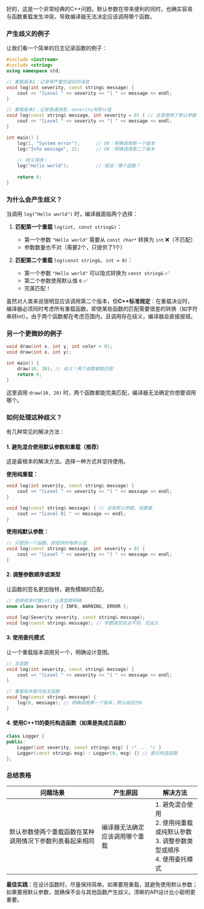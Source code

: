 好的，这是一个非常经典的C++问题。默认参数在带来便利的同时，也确实容易与函数重载发生冲突，导致编译器无法决定应该调用哪个函数。

### 产生歧义的例子

让我们看一个简单的日志记录函数的例子：

```cpp
#include <iostream>
#include <string>
using namespace std;

// 重载版本1：记录带严重性级别的消息
void log(int severity, const string& message) {
    cout << "[Level " << severity << "] " << message << endl;
}

// 重载版本2：记录普通消息，severity有默认值
void log(const string& message, int severity = 0) { // 这里使用了默认参数
    cout << "[Level " << severity << "] " << message << endl;
}

int main() {
    log(1, "System error");      // OK：明确调用第一个版本
    log("Info message", 2);      // OK：明确调用第二个版本
    
    // 歧义调用！
    log("Hello world");          // 错误：哪个函数？
    
    return 0;
}
```

### 为什么会产生歧义？

当调用 `log("Hello world")` 时，编译器面临两个选择：

1. **匹配第一个重载** `log(int, const string&)`：
   - 第一个参数 `"Hello world"` 需要从 `const char*` 转换为 `int` ❌（不匹配）
   - 参数数量也不对（需要2个，只提供了1个）

2. **匹配第二个重载** `log(const string&, int = 0)`：
   - 第一个参数 `"Hello world"` 可以隐式转换为 `const string&` ✅
   - 第二个参数使用默认值 `0` ✅
   - 完美匹配！

虽然对人类来说很明显应该调用第二个版本，但**C++标准规定**：在重载决议时，编译器必须同时考虑所有重载函数，即使某些函数的匹配需要很差的转换（如字符串转int）。由于两个函数都在考虑范围内，且调用存在歧义，编译器会直接报错。

### 另一个更微妙的例子

```cpp
void draw(int x, int y, int color = 0);
void draw(int x, int y);

int main() {
    draw(10, 20); // 歧义！两个函数都能匹配
    return 0;
}
```
这里调用 `draw(10, 20)` 时，两个函数都能完美匹配，编译器无法确定你想要调用哪个。

### 如何处理这种歧义？

有几种常见的解决方法：

#### 1. **避免混合使用默认参数和重载**（推荐）
这是最根本的解决方法。选择一种方式并坚持使用。

**使用纯重载：**
```cpp
void log(int severity, const string& message) {
    cout << "[Level " << severity << "] " << message << endl;
}

void log(const string& message) { // 没有默认参数，纯重载
    cout << "[Level 0] " << message << endl;
}
```

**使用纯默认参数：**
```cpp
// 只提供一个函数，但提供所有默认值
void log(const string& message, int severity = 0) {
    cout << "[Level " << severity << "] " << message << endl;
}
```

#### 2. **调整参数顺序或类型**
让函数的签名更加独特，避免模糊的匹配。

```cpp
// 使用枚举代替int，让类型更明确
enum class Severity { INFO, WARNING, ERROR };

void log(Severity severity, const string& message);
void log(const string& message); // 参数类型完全不同，无歧义
```

#### 3. **使用委托模式**
让一个重载版本调用另一个，明确设计意图。

```cpp
// 主函数
void log(int severity, const string& message) {
    cout << "[Level " << severity << "] " << message << endl;
}

// 重载版本委托给主函数
void log(const string& message) {
    log(0, message); // 明确调用第一个版本，默认级别为0
}
```

#### 4. **使用C++11的委托构造函数**（如果是类成员函数）
```cpp
class Logger {
public:
    Logger(int severity, const string& msg) { /* ... */ }
    Logger(const string& msg) : Logger(0, msg) {} // 委托构造函数
};
```

### 总结表格

| 问题场景                                                 | 产生原因                       | 解决方法                                                     |
| -------------------------------------------------------- | ------------------------------ | ------------------------------------------------------------ |
| 默认参数使两个重载函数在某种调用情况下参数列表看起来相同 | 编译器无法确定应该调用哪个重载 | 1. 避免混合使用<br>2. 使用纯重载或纯默认参数<br>3. 调整参数类型或顺序<br>4. 使用委托模式 |

**最佳实践**：在设计函数时，尽量保持简单。如果要用重载，就避免使用默认参数；如果要用默认参数，就确保不会与其他函数产生歧义。清晰的API设计比小聪明更重要。
